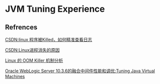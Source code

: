 # JVM Tuning Experience

>  

## Refrences


[CSDN:linux 程序被Killed，如何精准查看日志](https://blog.csdn.net/shuihupo/article/details/80905641)

[CSDN:Linux进程消失的原因](https://blog.csdn.net/green1893/article/details/78192017)

[Linux 的 OOM Killer 机制分析](senlinzhan.github.io/2017/07/03/oom-killer/)

[Oracle WebLogic Server 10.3.6的融合中间件性能和调优:Tuning Java Virtual Machines](https://docs.oracle.com/middleware/11119/wls/PERFM/jvm_tuning.htm#i1140924)
